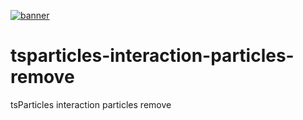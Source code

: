 [![banner](https://particles.js.org/images/banner2.png)](https://particles.js.org)

# tsparticles-interaction-particles-remove

tsParticles interaction particles remove
